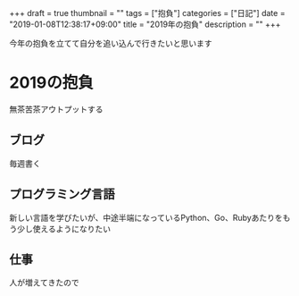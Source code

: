 +++
draft = true
thumbnail = ""
tags = ["抱負"]
categories = ["日記"]
date = "2019-01-08T12:38:17+09:00"
title = "2019年の抱負"
description = ""
+++

今年の抱負を立てて自分を追い込んで行きたいと思います

# 2019の抱負

無茶苦茶アウトプットする

## ブログ

毎週書く

## プログラミング言語

新しい言語を学びたいが、中途半端になっているPython、Go、Rubyあたりをもう少し使えるようになりたい

## 仕事

人が増えてきたので


